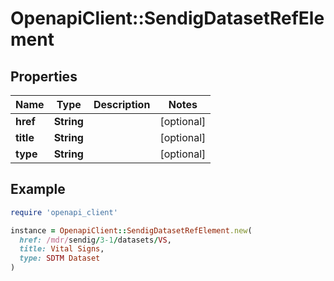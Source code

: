 # OpenapiClient::SendigDatasetRefElement

## Properties

| Name | Type | Description | Notes |
| ---- | ---- | ----------- | ----- |
| **href** | **String** |  | [optional] |
| **title** | **String** |  | [optional] |
| **type** | **String** |  | [optional] |

## Example

```ruby
require 'openapi_client'

instance = OpenapiClient::SendigDatasetRefElement.new(
  href: /mdr/sendig/3-1/datasets/VS,
  title: Vital Signs,
  type: SDTM Dataset
)
```

